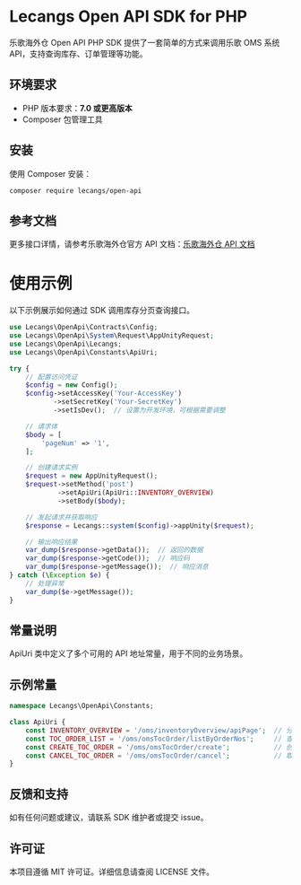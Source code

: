 # Lecangs Open API SDK for PHP

乐歌海外仓 Open API PHP SDK 提供了一套简单的方式来调用乐歌 OMS 系统 API，支持查询库存、订单管理等功能。

## 环境要求

- PHP 版本要求：**7.0 或更高版本**
- Composer 包管理工具

## 安装

使用 Composer 安装：

```bash
composer require lecangs/open-api
```
## 参考文档

更多接口详情，请参考乐歌海外仓官方 API 文档：[乐歌海外仓 API 文档](https://app.lecangs.com/wiki?systemType=OMS_CLIENT&id=37)

# 使用示例

以下示例展示如何通过 SDK 调用库存分页查询接口。

```php
use Lecangs\OpenApi\Contracts\Config;
use Lecangs\OpenApi\System\Request\AppUnityRequest;
use Lecangs\OpenApi\Lecangs;
use Lecangs\OpenApi\Constants\ApiUri;

try {
    // 配置访问凭证
    $config = new Config();
    $config->setAccessKey('Your-AccessKey')
           ->setSecretKey('Your-SecretKey')
           ->setIsDev();  // 设置为开发环境，可根据需要调整

    // 请求体
    $body = [
        'pageNum' => '1',
    ];

    // 创建请求实例
    $request = new AppUnityRequest();
    $request->setMethod('post')
            ->setApiUri(ApiUri::INVENTORY_OVERVIEW)
            ->setBody($body);

    // 发起请求并获取响应
    $response = Lecangs::system($config)->appUnity($request);

    // 输出响应结果
    var_dump($response->getData());  // 返回的数据
    var_dump($response->getCode());  // 响应码
    var_dump($response->getMessage());  // 响应消息
} catch (\Exception $e) {
    // 处理异常
    var_dump($e->getMessage());
}
```
## 常量说明
ApiUri 类中定义了多个可用的 API 地址常量，用于不同的业务场景。

## 示例常量
```php
namespace Lecangs\OpenApi\Constants;

class ApiUri {
    const INVENTORY_OVERVIEW = '/oms/inventoryOverview/apiPage';  // 分页查询库存
    const TOC_ORDER_LIST = '/oms/omsTocOrder/listByOrderNos';     // 查询 2C 订单列表
    const CREATE_TOC_ORDER = '/oms/omsTocOrder/create';           // 创建 2C 订单
    const CANCEL_TOC_ORDER = '/oms/omsTocOrder/cancel';           // 取消 2C 订单
}
```
## 反馈和支持

如有任何问题或建议，请联系 SDK 维护者或提交 issue。

## 许可证

本项目遵循 MIT 许可证。详细信息请查阅 LICENSE 文件。